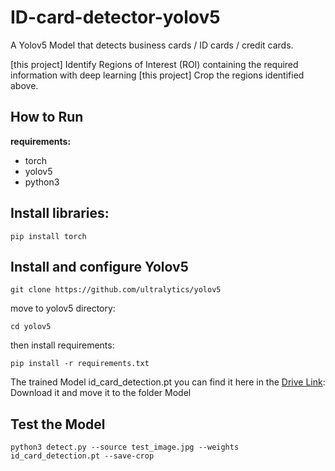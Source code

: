 # ID-card-detector-yolov5
A Yolov5 Model that detects business cards / ID cards / credit cards.

[this project] Identify Regions of Interest (ROI) containing the required information with deep learning
[this project] Crop the regions identified above.

## How to Run

**requirements:** 

- torch
- yolov5
- python3

## Install libraries:


```
pip install torch
```

## Install and configure Yolov5

```
git clone https://github.com/ultralytics/yolov5
```
move to yolov5 directory:

```
cd yolov5
```
then install requirements:

```
pip install -r requirements.txt
```

The trained Model id_card_detection.pt you can find it here in the [Drive Link](https://drive.google.com/file/d/1eYNV2pig0dO77F_52emdbaZjqRr0vyBM/view?usp=sharing):
Download it and move it to the folder Model

## Test the Model

```
python3 detect.py --source test_image.jpg --weights id_card_detection.pt --save-crop
```

